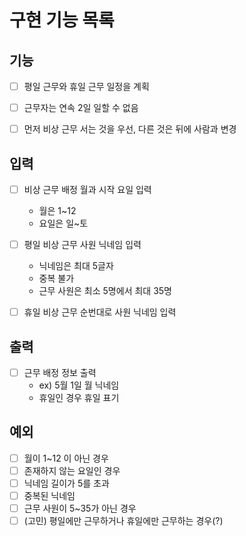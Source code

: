 # 구현 기능 목록


## 기능

* [ ] 평일 근무와 휴일 근무 일정을 계획
* [ ] 근무자는 연속 2일 일할 수 없음
* [ ] 먼저 비상 근무 서는 것을 우선, 다른 것은 뒤에 사람과 변경


## 입력

* [ ] 비상 근무 배정 월과 시작 요일 입력
  * 월은 1~12
  * 요일은 일~토
* [ ] 평일 비상 근무 사원 닉네임 입력
  * 닉네임은 최대 5글자
  * 중복 불가
  * 근무 사원은 최소 5명에서 최대 35명
* [ ] 휴일 비상 근무 순번대로 사원 닉네임 입력



## 출력

* [ ] 근무 배정 정보 출력
  * ex) 5월 1일 월 닉네임
  * 휴일인 경우 휴일 표기

## 예외

* [ ] 월이 1~12 이 아닌 경우
* [ ] 존재하지 않는 요일인 경우
* [ ] 닉네임 길이가 5를 초과
* [ ] 중복된 닉네임
* [ ] 근무 사원이 5~35가 아닌 경우
* [ ] (고민) 평일에만 근무하거나 휴일에만 근무하는 경우(?)